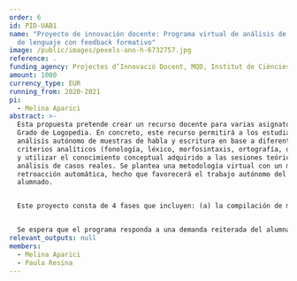 ```yaml
---
order: 6
id: PID-UAB1
name: "Proyecto de innovación docente: Programa virtual de análisis de muestras
  de lenguaje con feedback formativo"
image: /public/images/pexels-ann-h-6732757.jpg
reference: .
funding_agency: Projectes d’Innovació Docent, MQD, Institut de Ciències de l’Educació, UAB
amount: 1000
currency_type: EUR
running_from: 2020-2021
pi:
  - Melina Aparici
abstract: >-
  Esta propuesta pretende crear un recurso docente para varias asignaturas del
  Grado de Logopedia. En concreto, este recurso permitirá a los estudiantes el
  análisis autónomo de muestras de habla y escritura en base a diferentes
  criterios analíticos (fonología, léxico, morfosintaxis, ortografía, discurso),
  y utilizar el conocimiento conceptual adquirido a las sesiones teóricas en el
  análisis de casos reales. Se plantea una metodología virtual con un módulo de
  retroacción automática, hecho que favorecerá el trabajo autónomo del
  alumnado. 


  Este proyecto consta de 4 fases que incluyen: (a) la compilación de muestras de habla y escritura de bases de datos públicas, (b) el diseño y desarrollo de las pautas de análisis para cada finalidad docente y adaptadas a cada asignatura, (c) virtualización de las pautas de análisis y la retroacción para que sean compatibles con el sistema de aulas virtuales de la UAB (moodle), y (d) prueba piloto de implementación del sistema. 


  Se espera que el programa responda a una demanda reiterada del alumnado de aumentar la experiencia con casos prácticos. Además, las competencias logradas durante esta actividad consolidarán el aprendizaje de los aspectos no solo prácticos sino también teóricos referidos al funcionamiento y desarrollo de la lengua oral y escrita, que podrán ser transferidos a otros asignaturas del Grado.
relevant_outputs: null
members:
  - Melina Aparici
  - Paula Resina
---
```

